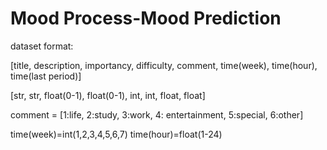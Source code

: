 # Mood Process-Mood Prediction

dataset format:

[title, description, importancy, difficulty, comment, time(week), time(hour), time(last period)]

[str, str, float(0-1), float(0-1), int, int, float, float]

comment = [1:life, 2:study, 3:work, 4: entertainment, 5:special, 6:other]

time(week)=int(1,2,3,4,5,6,7)
time(hour)=float(1-24)